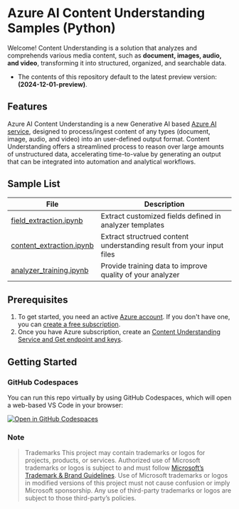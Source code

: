# Azure AI Content Understanding Samples (Python)

Welcome! Content Understanding is a solution that analyzes and comprehends various media content, such as **document, images, audio, and video**, transforming it into structured, organized, and searchable data.

- The contents of this repository default to the latest preview version: **(2024-12-01-preview)**.


## Features

Azure AI Content Understanding is a new Generative AI based [Azure AI service](https://learn.microsoft.com/en-us/azure/ai-services/content-understanding/overview), designed to process/ingest content of any types (document, image, audio, and video) into an user-defined output format. Content Understanding offers a streamlined process to reason over large amounts of unstructured data, accelerating time-to-value by generating an output that can be integrated into automation and analytical workflows.


## Sample List
| File | Description |
| --- | --- |
| [field_extraction.ipynb](notebooks/field_extraction.ipynb) | Extract customized fields defined in analyzer templates |
| [content_extraction.ipynb](notebooks/content_extraction.ipynb) | Extract structrued content understanding result from your input files |
| [analyzer_training.ipynb](notebooks/analyzer_training.ipynb) | Provide training data to improve quality of your analyzer |



## Prerequisites

1. To get started, you need an active [Azure account](https://azure.microsoft.com/free/cognitive-services/). If you don't have one, you can [create a free subscription](https://azure.microsoft.com/free/).
1. Once you have Azure subscription, create an [Content Understanding Service and Get endpoint and keys](Create_Content_Understanding_Service.md).



## Getting Started

### GitHub Codespaces
You can run this repo virtually by using GitHub Codespaces, which will open a web-based VS Code in your browser:

[![Open in GitHub Codespaces](https://github.com/codespaces/badge.svg)](https://github.com/codespaces/new?skip_quickstart=true&machine=basicLinux32gb&repo=899687170&ref=main&geo=UsEast)

### Note

>Trademarks This project may contain trademarks or logos for projects, products, or services. Authorized use of Microsoft trademarks or logos is subject to and must follow [Microsoft’s Trademark & Brand Guidelines](https://www.microsoft.com/en-us/legal/intellectualproperty/trademarks/usage/general). Use of Microsoft trademarks or logos in modified versions of this project must not cause confusion or imply Microsoft sponsorship. Any use of third-party trademarks or logos are subject to those third-party’s policies.